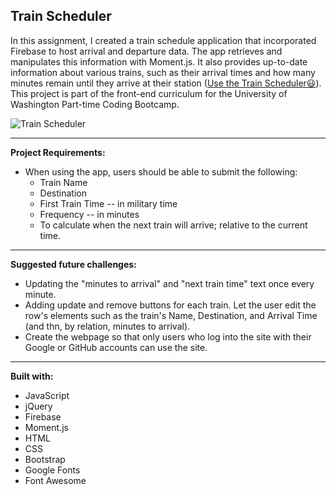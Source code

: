 ## Train Scheduler


In this assignment, I created a train schedule application that incorporated Firebase to host arrival and departure data. The app retrieves and manipulates this information with Moment.js. It also provides up-to-date information about various trains, such as their arrival times and how many minutes remain until they arrive at their station ([Use the Train Scheduler:smiley:](https://heidijvr.github.io/Train-Scheduler/)).
This project is part of the front-end curriculum for the University of Washington Part-time Coding Bootcamp. 

<img src="https://heidijvr.github.io/Train-Scheduler/assets/images/trainScheduler.png" alt="Train Scheduler">

-----

**Project Requirements:**

* When using the app, users should be able to submit the following:
  - Train Name
  - Destination 
  - First Train Time -- in military time
  - Frequency -- in minutes
  - To calculate when the next train will arrive; relative to the current time.

-----

**Suggested future challenges:**

* Updating the "minutes to arrival" and "next train time" text once every minute. 
* Adding update and remove buttons for each train. Let the user edit the row's elements such as the train's Name, Destination, and Arrival Time (and thn, by relation, minutes to arrival). 
* Create the webpage so that only users who log into the site with their Google or GitHub accounts can use the site. 

-----

**Built with:**

* JavaScript
* jQuery
* Firebase
* Moment.js
* HTML
* CSS
* Bootstrap
* Google Fonts
* Font Awesome
